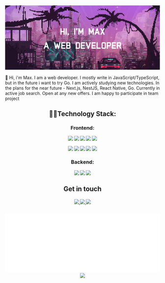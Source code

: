 ![hi](./hi%20github.png)

<!-- ##  Привет, меня зовут [Максим](https://t.me/klimetzc), я начинающий Фронтенд-разработчик -->

👋 Hi, i'm Max. I am a web developer. I mostly write in JavaScript/TypeScript, but in the future i want to try Go. I am actively studying new technologies. In the plans for the near future - Next.js, NestJS, React Native, Go. Currently in active job search. Open at any new offers. I am happy to participate in team project

<!-- - 📖 Активно изучаю новые технологии. В планах на ближайшее будущее - Next.js, NestJS, React Native.
- 💼 В текущий момент в активном поиске работы.
- 🤝 Открыт к любым новым предложениям. С радостью поучавствую в командных проектах. -->

<!-- <img src="images/file_type_html_icon_130541.svg" width="50px"> -->

## <p align="center" style="text-align: center">👨‍💻Technology Stack:</p>


### <p align="center" style="font-weight: bold">Frontend: </p>
<p align="center" style="font-weight: bold"> 

<img src="https://img.shields.io/badge/html5-%23E34F26.svg?style=for-the-badge&logo=html5&logoColor=white" />
<img src="https://img.shields.io/badge/css3-%231572B6.svg?style=for-the-badge&logo=css3&logoColor=white" />
<img src="https://img.shields.io/badge/SASS-hotpink.svg?style=for-the-badge&logo=SASS&logoColor=white" />
<img src="https://img.shields.io/badge/styled--components-DB7093?style=for-the-badge&logo=styled-components&logoColor=white" />
<img src="https://img.shields.io/badge/Ant%20Design-1890FF?style=for-the-badge&logo=antdesign&logoColor=white" />

</p>
<p align="center" style="font-weight: bold"> 

<img src="https://img.shields.io/badge/javascript-%23323330.svg?style=for-the-badge&logo=javascript&logoColor=%23F7DF1E" />
<img src="https://img.shields.io/badge/TypeScript-007ACC?style=for-the-badge&logo=typescript&logoColor=white" />
<img src="https://img.shields.io/badge/React-20232A?style=for-the-badge&logo=react&logoColor=61DAFB" />
<img src="https://img.shields.io/badge/Redux-593D88?style=for-the-badge&logo=redux&logoColor=white" />
<img src="https://img.shields.io/badge/storybook-FF4785?style=for-the-badge&logo=storybook&logoColor=white" />


</p>

### <p align="center" style="font-weight: bold">Backend: </p>

<p align="center" style="font-weight: bold"> 

<img src="https://img.shields.io/badge/node.js-6DA55F?style=for-the-badge&logo=node.js&logoColor=white" />
<img src="https://img.shields.io/badge/Express.js-000000?style=for-the-badge&logo=express&logoColor=white" />
<img src="https://img.shields.io/badge/MongoDB-4EA94B?style=for-the-badge&logo=mongodb&logoColor=white" />


</p>

<!-- ![PostgreSQL](https://img.shields.io/badge/PostgreSQL-316192?style=for-the-badge&logo=postgresql&logoColor=white)
![NestJs](https://img.shields.io/badge/nestjs-E0234E?style=for-the-badge&logo=nestjs&logoColor=white)
![Webpack](https://img.shields.io/badge/Webpack-8DD6F9?style=for-the-badge&logo=Webpack&logoColor=white)
![TailwindCSS](https://img.shields.io/badge/Tailwind_CSS-38B2AC?style=for-the-badge&logo=tailwind-css&logoColor=white)
-->

## <p align="center" style="text-align: center">Get in touch</p>

<p align="center" style="font-weight: bold"> 

<a href="https://t.me/klimetzc" target="_blank">
<img src="https://img.shields.io/badge/Telegram-2CA5E0?style=for-the-badge&logo=telegram&logoColor=white" />
</a>
<a href="https://vk.com/klimetzc" target="_blank">
<img src="https://img.shields.io/badge/вконтакте-%232E87FB.svg?&style=for-the-badge&logo=vk&logoColor=white" />
</a>
<a href="https://instagram.com/klimetzc" target="_blank">
<img src="https://img.shields.io/badge/Instagram-E4405F?style=for-the-badge&logo=instagram&logoColor=white" />
</a>

</p>

</div>

<!-- ![Stats](https://github-profile-summary-cards.vercel.app/api/cards/profile-details?username=klimetzc&theme=github) -->


<!-- <p align="center" style="text-align: center">Stats</p> -->
<div style="display: flex; flex-direction: column; align-items: center">

<p align="center">
<img src="/metrics.plugin.languages.svg" />  <br/>
<img src="https://www.codewars.com/users/klimetzc/badges/micro" />
</p>

</div>
